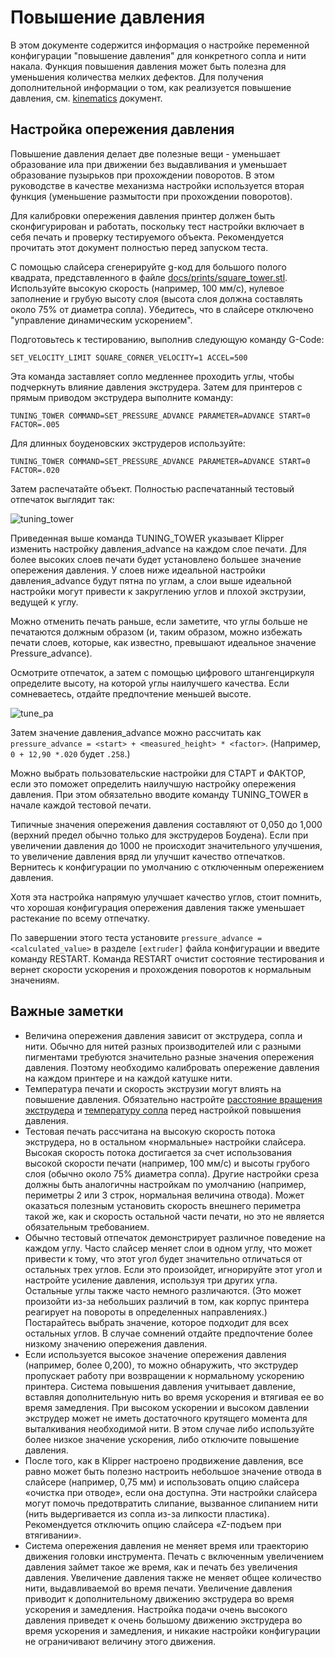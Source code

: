 # Повышение давления

В этом документе содержится информация о настройке переменной конфигурации "повышение давления" для конкретного сопла и нити накала. Функция повышения давления может быть полезна для уменьшения количества мелких дефектов. Для получения дополнительной информации о том, как реализуется повышение давления, см. [kinematics](Kinematics.md) документ.

## Настройка опережения давления

Повышение давления делает две полезные вещи - уменьшает образование ила при движении без выдавливания и уменьшает образование пузырьков при прохождении поворотов. В этом руководстве в качестве механизма настройки используется вторая функция (уменьшение размытости при прохождении поворотов).

Для калибровки опережения давления принтер должен быть сконфигурирован и работать, поскольку тест настройки включает в себя печать и проверку тестируемого объекта. Рекомендуется прочитать этот документ полностью перед запуском теста.

С помощью слайсера сгенерируйте g-код для большого полого квадрата, представленного в файле [docs/prints/square_tower.stl](prints/square_tower.stl). Используйте высокую скорость (например, 100 мм/с), нулевое заполнение и грубую высоту слоя (высота слоя должна составлять около 75% от диаметра сопла). Убедитесь, что в слайсере отключено "управление динамическим ускорением".

Подготовьтесь к тестированию, выполнив следующую команду G-Code:

```
SET_VELOCITY_LIMIT SQUARE_CORNER_VELOCITY=1 ACCEL=500
```

Эта команда заставляет сопло медленнее проходить углы, чтобы подчеркнуть влияние давления экструдера. Затем для принтеров с прямым приводом экструдера выполните команду:

```
TUNING_TOWER COMMAND=SET_PRESSURE_ADVANCE PARAMETER=ADVANCE START=0 FACTOR=.005
```

Для длинных боуденовских экструдеров используйте:

```
TUNING_TOWER COMMAND=SET_PRESSURE_ADVANCE PARAMETER=ADVANCE START=0 FACTOR=.020
```

Затем распечатайте объект. Полностью распечатанный тестовый отпечаток выглядит так:

![tuning_tower](img/tuning_tower.jpg)

Приведенная выше команда TUNING_TOWER указывает Klipper изменить настройку давления_advance на каждом слое печати. Для более высоких слоев печати будет установлено большее значение опережения давления. У слоев ниже идеальной настройки давления_advance будут пятна по углам, а слои выше идеальной настройки могут привести к закруглению углов и плохой экструзии, ведущей к углу.

Можно отменить печать раньше, если заметите, что углы больше не печатаются должным образом (и, таким образом, можно избежать печати слоев, которые, как известно, превышают идеальное значение Pressure_advance).

Осмотрите отпечаток, а затем с помощью цифрового штангенциркуля определите высоту, на которой углы наилучшего качества. Если сомневаетесь, отдайте предпочтение меньшей высоте.

![tune_pa](img/tune_pa.jpg)

Затем значение давления_advance можно рассчитать как `pressure_advance = <start> + <measured_height> * <factor>`. (Например, `0 + 12,90 *.020` будет `.258`.)

Можно выбрать пользовательские настройки для СТАРТ и ФАКТОР, если это поможет определить наилучшую настройку опережения давления. При этом обязательно вводите команду TUNING_TOWER в начале каждой тестовой печати.

Типичные значения опережения давления составляют от 0,050 до 1,000 (верхний предел обычно только для экструдеров Боудена). Если при увеличении давления до 1000 не происходит значительного улучшения, то увеличение давления вряд ли улучшит качество отпечатков. Вернитесь к конфигурации по умолчанию с отключенным опережением давления.

Хотя эта настройка напрямую улучшает качество углов, стоит помнить, что хорошая конфигурация опережения давления также уменьшает растекание по всему отпечатку.

По завершении этого теста установите `pressure_advance = <calculated_value>` в разделе `[extruder]` файла конфигурации и введите команду RESTART. Команда RESTART очистит состояние тестирования и вернет скорости ускорения и прохождения поворотов к нормальным значениям.

## Важные заметки

* Величина опережения давления зависит от экструдера, сопла и нити. Обычно для нитей разных производителей или с разными пигментами требуются значительно разные значения опережения давления. Поэтому необходимо калибровать опережение давления на каждом принтере и на каждой катушке нити.
* Температура печати и скорость экструзии могут влиять на повышение давления. Обязательно настройте [расстояние вращения экструдера](Rotation_Distance.md#calibating-rotation_distance-on-extrumers) и [температуру сопла](http://reprap.org/wiki/Triffid_Hunter%27s_Calibration_Guide#Nozzle_Temperature) перед настройкой повышения давления.
* Тестовая печать рассчитана на высокую скорость потока экструдера, но в остальном «нормальные» настройки слайсера. Высокая скорость потока достигается за счет использования высокой скорости печати (например, 100 мм/с) и высоты грубого слоя (обычно около 75% диаметра сопла). Другие настройки среза должны быть аналогичны настройкам по умолчанию (например, периметры 2 или 3 строк, нормальная величина отвода). Может оказаться полезным установить скорость внешнего периметра такой же, как и скорость остальной части печати, но это не является обязательным требованием.
* Обычно тестовый отпечаток демонстрирует различное поведение на каждом углу. Часто слайсер меняет слои в одном углу, что может привести к тому, что этот угол будет значительно отличаться от остальных трех углов. Если это произойдет, игнорируйте этот угол и настройте усиление давления, используя три других угла. Остальные углы также часто немного различаются. (Это может произойти из-за небольших различий в том, как корпус принтера реагирует на повороты в определенных направлениях.) Постарайтесь выбрать значение, которое подходит для всех остальных углов. В случае сомнений отдайте предпочтение более низкому значению опережения давления.
* Если используется высокое значение опережения давления (например, более 0,200), то можно обнаружить, что экструдер пропускает работу при возвращении к нормальному ускорению принтера. Система повышения давления учитывает давление, вставляя дополнительную нить во время ускорения и втягивая ее во время замедления. При высоком ускорении и высоком давлении экструдер может не иметь достаточного крутящего момента для выталкивания необходимой нити. В этом случае либо используйте более низкое значение ускорения, либо отключите повышение давления.
* После того, как в Klipper настроено продвижение давления, все равно может быть полезно настроить небольшое значение отвода в слайсере (например, 0,75 мм) и использовать опцию слайсера «очистка при отводе», если она доступна. Эти настройки слайсера могут помочь предотвратить слипание, вызванное слипанием нити (нить выдергивается из сопла из-за липкости пластика). Рекомендуется отключить опцию слайсера «Z-подъем при втягивании».
* Система опережения давления не меняет время или траекторию движения головки инструмента. Печать с включенным увеличением давления займет такое же время, как и печать без увеличения давления. Увеличение давления также не меняет общее количество нити, выдавливаемой во время печати. Увеличение давления приводит к дополнительному движению экструдера во время ускорения и замедления. Настройка подачи очень высокого давления приведет к очень большому движению экструдера во время ускорения и замедления, и никакие настройки конфигурации не ограничивают величину этого движения.

